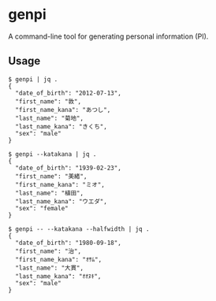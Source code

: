# genpi

A command-line tool for generating personal information (PI).

## Usage

```console
$ genpi | jq .
{
  "date_of_birth": "2012-07-13",
  "first_name": "敦",
  "first_name_kana": "あつし",
  "last_name": "菊地",
  "last_name_kana": "きくち",
  "sex": "male"
}

$ genpi --katakana | jq .
{
  "date_of_birth": "1939-02-23",
  "first_name": "美緒",
  "first_name_kana": "ミオ",
  "last_name": "植田",
  "last_name_kana": "ウエダ",
  "sex": "female"
}

$ genpi -- --katakana --halfwidth | jq .
{
  "date_of_birth": "1980-09-18",
  "first_name": "治",
  "first_name_kana": "ｵｻﾑ",
  "last_name": "大貫",
  "last_name_kana": "ｵｵﾇｷ",
  "sex": "male"
}
```
